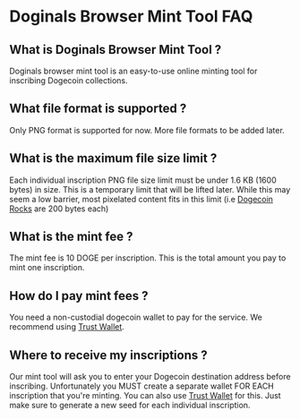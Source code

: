 



Doginals Browser Mint Tool FAQ
======
## What is Doginals Browser Mint Tool ?
Doginals browser mint tool is an easy-to-use online minting tool for inscribing Dogecoin collections.


## What file format is supported ?
Only PNG format is supported for now. More file formats to be added later.

## What is the maximum file size limit ?
Each individual inscription PNG file size limit must be under 1.6 KB (1600 bytes) in size. This is a temporary limit that will be lifted later. While this may seem a low barrier, most pixelated content fits in this limit (i.e [Dogecoin Rocks](https://dogecoinrocks.info/) are 200 bytes each)

## What is the mint fee ?
The mint fee is 10 DOGE per inscription. This is the total amount you pay to mint one inscription.

## How do I pay mint fees ?
You need a non-custodial dogecoin wallet to pay for the service. We recommend using [Trust Wallet](https://trustwallet.com/).

## Where to receive my inscriptions ?
Our mint tool will ask you to enter your Dogecoin destination address before inscribing. Unfortunately you MUST create a separate wallet FOR EACH inscription  that you're minting. You can also use [Trust Wallet](https://trustwallet.com/) for this. Just make sure to generate a new seed for each individual inscription.
